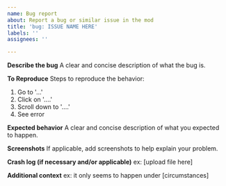 ```yaml
---
name: Bug report
about: Report a bug or similar issue in the mod
title: 'bug: ISSUE NAME HERE'
labels: ''
assignees: ''

---
```


**Describe the bug**
A clear and concise description of what the bug is.

**To Reproduce**
Steps to reproduce the behavior:
1. Go to '...'
2. Click on '....'
3. Scroll down to '....'
4. See error

**Expected behavior**
A clear and concise description of what you expected to happen.

**Screenshots**
If applicable, add screenshots to help explain your problem.

**Crash log (if necessary and/or applicable)**
ex: [upload file here]

**Additional context**
ex: it only seems to happen under [circumstances]
